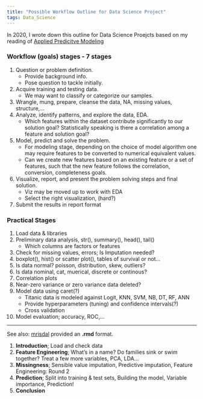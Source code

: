 ```yaml
---
title: "Possible Workflow Outline for Data Science Project"
tags: Data_Science
---
```


In 2020, I wrote down this outline for Data Science Proejcts based on my reading of [Applied Predicitve Modeling](http://appliedpredictivemodeling.com/)

### Workflow (goals) stages -  7 stages

1. Question or problem definition.
    - Provide background info.
    - Pose question to tackle initially.
2. Acquire training and testing data.
    - We may want to classify or categorize our samples.
3. Wrangle, mung, prepare, cleanse the data, NA, missing values, structure,...
4. Analyze, identify patterns, and explore the data, EDA.
    - Which features within the dataset contribute significantly to our solution goal? Statistically speaking is there a correlation among a feature and solution goal?
5. Model, predict and solve the problem.
    - For modeling stage, depending on the choice of model algorithm one may require features to be converted to numerical equivalent values.
    - Can we create new features based on an existing feature or a set of features, such that the new feature follows the correlation, conversion, completeness goals.
7. Visualize, report, and present the problem solving steps and final solution.
    - Viz may be moved up to work with EDA
    - Select the right visualization, (hard?)
8. Submit the results in report format

### Practical Stages

1. Load data & libraries 
2. Preliminary data analysis, str(), summary(), head(), tail()
    - Which columns are factors or features
4. Check for missing values, errors; Is Imputation needed?
5. boxplot(), hist() or scatter plot(), tables of survival or not...
6. Is data normal? poisson, distribution, skew, outliers?
7. Is data nominal, cat, muerical, discrete or continous?
8. Correlation plots
9. Near-zero variance or zero variance data deleted?
10. Model data using caret(?)
    - Titanic data is modeled against Logit, KNN, SVM, NB, DT, RF, ANN
    - Provide hyperparameters (tuning) and confidence intervals(?)
    - Cross validation
11. Model evaluation; accuracy, ROC,...

---

See also: [mrisdal](https://www.kaggle.com/mrisdal/exploring-survival-on-the-titanic) provided an **.rmd** format.

1. **Introduction**; Load and check data
2. **Feature Engineering**; What’s in a name? Do families sink or swim together? Treat a few more variables, PCA, LDA…
3. **Missingness**; Sensible value imputation, Predictive imputation, Feature Engineering: Round 2
4. **Prediction**; Split into training & test sets, Building the model, Variable importance, Prediction!
5. **Conclusion**
